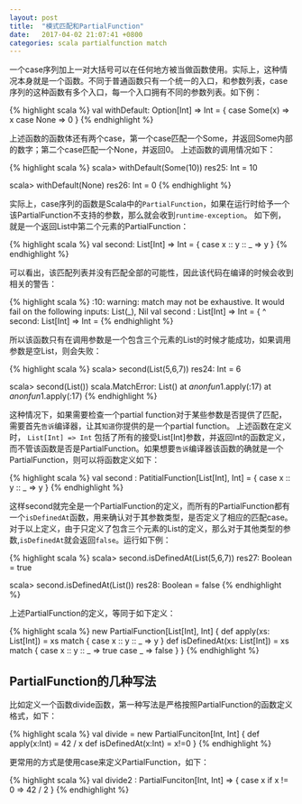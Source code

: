 ```yaml
---
layout: post
title:  "模式匹配和PartialFunction"
date:   2017-04-02 21:07:41 +0800
categories: scala partialfunction match
---
```


一个case序列加上一对大括号可以在任何地方被当做函数使用。实际上，这种情况本身就是一个函数。不同于普通函数只有一个统一的入口，和参数列表，case序列的这种函数有多个入口，每一个入口拥有不同的参数列表。如下例：

{% highlight scala %}
val withDefault: Option[Int] => Int = {
    case Some(x) => x
    case None => 0
}
{% endhighlight %}

<!--more-->

上述函数的函数体还有两个case，第一个case匹配一个Some，并返回Some内部的数字；第二个case匹配一个None，并返回0。 上述函数的调用情况如下：

{% highlight scala %}
  scala> withDefault(Some(10))
  res25: Int = 10
  
  scala> withDefault(None)
  res26: Int = 0
{% endhighlight %}


实际上，case序列的函数是Scala中的`PartialFunction`，如果在运行时给予一个该PartialFunction不支持的参数，那么就会收到`runtime-exception`。 如下例，就是一个返回List中第二个元素的PartialFunction：

{% highlight scala %}
val second: List[Int] => Int = {
  case x :: y :: _ => y
}
{% endhighlight %}


可以看出，该匹配列表并没有匹配全部的可能性，因此该代码在编译的时候会收到相关的警告： 

{% highlight scala %}
<console>:10: warning: match may not be exhaustive.
It would fail on the following inputs: List(_), Nil
       val second : List[Int] => Int = {
                                       ^
second: List[Int] => Int = <function1>
{% endhighlight %}


所以该函数只有在调用参数是一个包含三个元素的List的时候才能成功，如果调用参数是空List，则会失败：

{% highlight scala %}
  scala> second(List(5,6,7))
  res24: Int = 6
  
  scala> second(List())
  scala.MatchError: List()
        at $anonfun$1.apply(<console>:17)
        at $anonfun$1.apply(<console>:17)
{% endhighlight %}


这种情况下，如果需要检查一个partial function对于某些参数是否提供了匹配，需要首先`告诉`编译器，让其`知道`你提供的是一个partial function。 上述函数在定义时， `List[Int] => Int` 包括了所有的接受List[Int]参数，并返回Int的函数定义，而不管该函数是否是PartialFunction。如果想要`告诉`编译器该函数的确就是一个PartialFunction，则可以将函数定义如下：

{% highlight scala %}
val second : PatitialFunction[List[Int], Int] = {
   case x :: y :: _ => y
}
{% endhighlight %}


这样second就完全是一个PartialFunction的定义，而所有的PartialFunction都有一个`isDefinedAt`函数，用来确认对于其参数类型，是否定义了相应的匹配case。对于以上定义，由于只定义了包含三个元素的List的定义，那么对于其他类型的参数,`isDefinedAt`就会返回`false`。运行如下例：

{% highlight scala %}
  scala> second.isDefinedAt(List(5,6,7))
  res27: Boolean = true
  
  scala> second.isDefinedAt(List())
  res28: Boolean = false
{% endhighlight %}


上述PartialFunction的定义，等同于如下定义：

{% highlight scala %}
  new PartialFunction[List[Int], Int] {
    def apply(xs: List[Int]) = xs match {
      case x :: y :: _ => y 
    }
    def isDefinedAt(xs: List[Int]) = xs match {
      case x :: y :: _ => true
      case _ => false
    }
  }
{% endhighlight %}


## PartialFunction的几种写法

比如定义一个函数divide函数，第一种写法是严格按照PartialFunction的函数定义格式，如下：

{% highlight scala %}
val divide = new PartialFunciton[Int, Int] {
  def apply(x:Int) = 42 / x
  def isDefinedAt(x:Int) = x!=0
}
{% endhighlight %}


更常用的方式是使用case来定义PartialFunction，如下：

{% highlight scala %}
val divide2 : PartialFunciton[Int, Int] => {
  case x if x != 0 => 42 / 2
}
{% endhighlight %}

